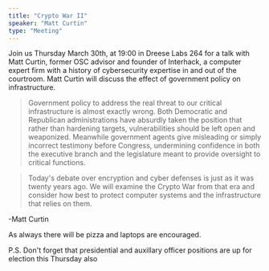 ```yaml
---
title: "Crypto War II"
speaker: "Matt Curtin"
type: "Meeting"
---
```


<!-- INSERT TEXT HERE -->
Join us Thursday March 30th, at 19:00 in Dreese Labs 264 for a talk with Matt Curtin, former OSC advisor and founder of Interhack, a computer expert firm with a history of cybersecurity expertise in and out of the courtroom. Matt Curtin will discuss the effect of government policy on infrastructure.

>Government policy to address the real threat to our critical infrastructure is almost exactly wrong. Both Democratic and Republican administrations have absurdly taken the position that rather than hardening targets, vulnerabilities should be left open and weaponized. Meanwhile government agents give misleading or simply incorrect testimony before Congress, undermining confidence in both the executive branch and the legislature meant to provide oversight to critical functions. 

>Today's debate over encryption and cyber defenses is just as it was twenty years ago. We will examine the Crypto War from that era and consider how best to protect computer systems and the infrastructure that relies on them. 

-Matt Curtin

As always there will be pizza and laptops are encouraged.

P.S. Don't forget that presidential and auxillary officer positions are up for election this Thursday also

<!-- generated by _helpers/newPost.rb -->
